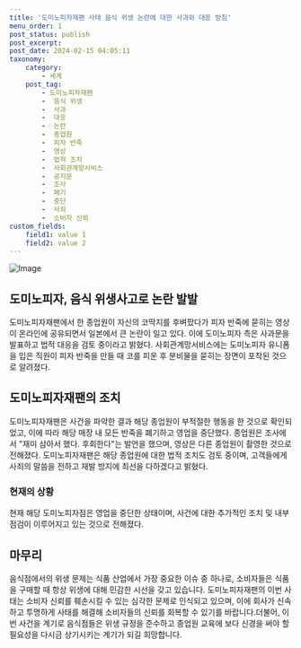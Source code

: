 ```yaml
---
title: '도미노피자재팬 사태 음식 위생 논란에 대한 사과와 대응 방침'
menu_order: 1
post_status: publish
post_excerpt: 
post_date: 2024-02-15 04:05:11
taxonomy:
    category:
        - 세계
    post_tag:
        - 도미노피자재팬
        -  음식 위생
        -  사과
        -  대응
        -  논란
        -  종업원
        -  피자 반죽
        -  영상
        -  법적 조치
        -  사회관계망서비스
        -  공지문
        -  조사
        -  폐기
        -  중단
        -  사죄
        -  소비자 신뢰
custom_fields:
    field1: value 1
    field2: value 2
---
```


![Image](https://imgnews.pstatic.net/image/029/2024/02/13/0002854991_001_20240213191101075.jpg?type=w647)

## 도미노피자, 음식 위생사고로 논란 발발
도미노피자재팬에서 한 종업원이 자신의 코딱지를 후벼팠다가 피자 반죽에 묻히는 영상이 온라인에 공유되면서 일본에서 큰 논란이 일고 있다. 이에 도미노피자 측은 사과문을 발표하고 법적 대응을 검토 중이라고 밝혔다. 사회관계망서비스에는 도미노피자 유니폼을 입은 직원이 피자 반죽을 만들 때 코를 피운 후 분비물을 묻히는 장면이 포착된 것으로 알려졌다.
## 도미노피자재팬의 조치
도미노피자재팬은 사건을 파악한 결과 해당 종업원이 부적절한 행동을 한 것으로 확인되었고, 이에 따라 해당 매장 내 모든 반죽을 폐기하고 영업을 중단했다. 종업원은 조사에서 "재미 삼아서 했다. 후회한다"는 발언을 했으며, 영상은 다른 종업원이 촬영한 것으로 전해졌다. 도미노피자재팬은 해당 종업원에 대한 법적 조치도 검토 중이며, 고객들에게 사죄의 말씀을 전하고 재발 방지에 최선을 다하겠다고 밝혔다.
### 현재의 상황
현재 해당 도미노피자점은 영업을 중단한 상태이며, 사건에 대한 추가적인 조치 및 내부 점검이 이루어지고 있는 것으로 전해졌다.
## 마무리
음식점에서의 위생 문제는 식품 산업에서 가장 중요한 이슈 중 하나로, 소비자들은 식품을 구매할 때 항상 위생에 대해 민감한 시선을 갖고 있습니다. 도미노피자재팬의 이번 사태는 소비자 신뢰를 훼손시킬 수 있는 심각한 문제로 인식되고 있으며, 이에 회사가 신속하고 투명하게 사태를 해결해 소비자들의 신뢰를 회복할 수 있기를 바랍니다.더불어, 이번 사건을 계기로 음식점들은 위생 규정을 준수하고 종업원 교육에 보다 신경을 써야 할 필요성을 다시금 상기시키는 계기가 되길 희망합니다.
